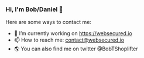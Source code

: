### Hi, I'm Bob/Daniel 👋

Here are some ways to contact me:

- 🔭 I’m currently working on https://websecured.io
- 📫 How to reach me: contact@websecured.io
- 🌎 You can also find me on twitter @BobTShoplifter
